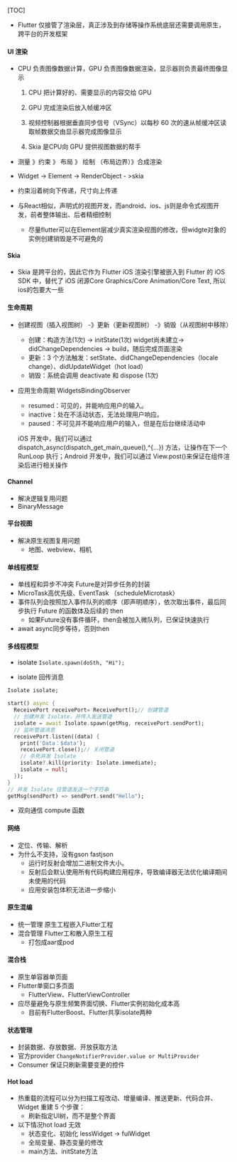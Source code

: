[TOC]

* Flutter 仅接管了渲染层，真正涉及到存储等操作系统底层还需要调用原生， 跨平台的开发框架

#### UI 渲染

* CPU 负责图像数据计算，GPU 负责图像数据渲染，显示器则负责最终图像显示

  1. CPU 把计算好的、需要显示的内容交给 GPU

  2. GPU 完成渲染后放入帧缓冲区

  3. 视频控制器根据垂直同步信号（VSync）以每秒 60 次的速从帧缓冲区读取帧数据交由显示器完成图像显示
  4. Skia 是CPU向 GPU 提供视图数据的帮手
* 测量 》约束 》 布局 》 绘制 （布局边界）》合成渲染
* Widget -> Element -> RenderObject - >skia
* 约束沿着树向下传递，尺寸向上传递
* 与React相似，声明式的视图开发，而android、ios、js则是命令式视图开发，前者整体输出、后者精细控制
  * 尽量flutter可以在Element层减少真实渲染视图的修改，但widgte对象的实例创建销毁是不可避免的

#### Skia

* Skia 是跨平台的，因此它作为 Flutter iOS 渲染引擎被嵌入到 Flutter 的 iOS SDK 中，替代了 iOS 闭源Core Graphics/Core Animation/Core Text,  所以ios的包要大一些

#### 生命周期

* 创建视图（插入视图树） -》更新（更新视图树） -》销毁（从视图树中移除）

  * 创建：构造方法(1次) -> initState(1次) widget尚未建立-> didChangeDependencies -> build，随后完成页面渲染
  * 更新：3 个方法触发：setState、didChangeDependencies（locale change）、didUpdateWidget（hot load）
  * 销毁：系统会调用 deactivate 和 dispose (1次)

* 应用生命周期 WidgetsBindingObserver

  * resumed：可见的，并能响应用户的输入。
  *  inactive：处在不活动状态，无法处理用户响应。 
  * paused：不可见并不能响应用户的输入，但是在后台继续活动中

  iOS 开发中，我们可以通过 dispatch_async(dispatch_get_main_queue(),^{…}) 方法，让操作在下一个 RunLoop 执行；Android 开发中，我们可以通过 View.post()来保证在组件渲染后进行相关操作

  

#### Channel

* 解决逻辑复用问题
* BinaryMessage

#### 平台视图

* 解决原生视图复用问题
  * 地图、webview、相机

#### 单线程模型

* 单线程和异步不冲突  Future是对异步任务的封装
* MicroTask高优先级、EventTask （scheduleMicrotask）
* 事件队列会按照加入事件队列的顺序（即声明顺序），依次取出事件，最后同步执行 Future 的函数体及后续的 then
  * 如果Future没有事件循环，then会被加入微队列，已保证快速执行
* await async同步等待，否则then

#### 多线程模型

* isolate  `Isolate.spawn(doSth, "Hi");`

* isolate 回传消息

```dart
Isolate isolate;

start() async {
  ReceivePort receivePort= ReceivePort();// 创建管道
  // 创建并发 Isolate，并传入发送管道
  isolate = await Isolate.spawn(getMsg, receivePort.sendPort);
  // 监听管道消息
  receivePort.listen((data) {
    print('Data：$data');
    receivePort.close();// 关闭管道
    // 杀死并发 Isolate
    isolate?.kill(priority: Isolate.immediate);
    isolate = null;
  });
}
// 并发 Isolate 往管道发送一个字符串
getMsg(sendPort) => sendPort.send("Hello");

```

* 双向通信 compute 函数

#### 网络

* 定位、传输、解析
* 为什么不支持，没有gson fastjson
  * 运行时反射会增加二进制文件大小。
  * 反射后会默认使用所有代码构建应用程序，导致编译器无法优化编译期间未使用的代码
  * 应用安装包体积无法进一步缩小

#### 原生混编

* 统一管理  原生工程嵌入Flutter工程
* 混合管理  Flutter工和散入原生工程
  * 打包成aar或pod

#### 混合栈

* 原生单容器单页面
* Flutter单窗口多页面
  * FlutterView、FlutterViewController
* 应尽量避免与原生频繁界面切换、Flutter实例初始化成本高
  * 目前有FlutterBoost、Flutter共享isolate两种

#### 状态管理

* 封装数据、存放数据、开放获取方法
* 官方provider `ChangeNotifierProvider.value or MultiProvider`
* Consumer 保证只刷新需要变更的控件

#### Hot load

* 热重载的流程可以分为扫描工程改动、增量编译、推送更新、代码合并、Widget 重建 5 个步骤：
  * 刷新指定UI树，而不是整个界面
* 以下情况hot load 无效
  * 状态变化、初始化 lessWidget -> fulWidget
  * 全局变量、静态变量的修改
  * main方法、initState方法

